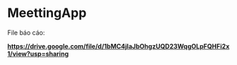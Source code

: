 # MeettingApp

File báo cáo:

**https://drive.google.com/file/d/1bMC4jlaJbOhgzUQD23WqgOLpFQHFi2x1/view?usp=sharing**


